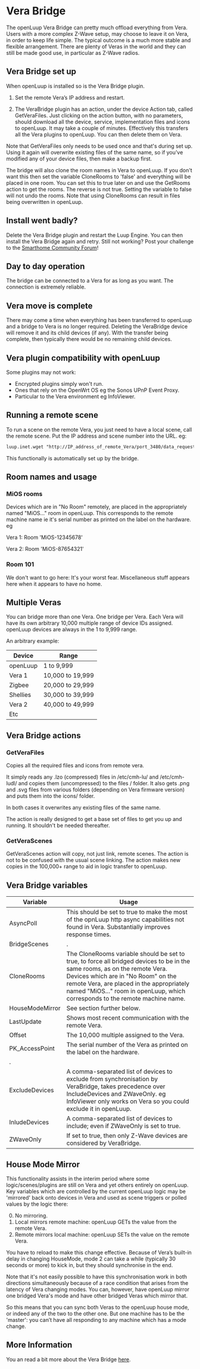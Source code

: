 # Vera Bridge
The openLuup Vera Bridge can pretty much offload everything from Vera. Users with a more complex Z-Wave setup, may choose to leave it on Vera, in order to keep life simple. The typical outcome is a much more stable and flexible arrangement. There are plenty of Veras in the world and they can still be made good use, in particular as Z-Wave radios.


## Vera Bridge set up
When openLuup is installed so is the Vera Bridge plugin.

1. Set the remote Vera’s IP address and restart.

2. The VeraBridge plugin has an action, under the device Action tab, called GetVeraFiles. Just clicking on the action button, with no parameters, should download all the device, service, implementation files and icons to openLuup. It may take a couple of minutes. Effectively this transfers all the Vera plugins to openLuup. You can then delete them on Vera.

Note that GetVeraFiles only needs to be used once and that's during set up. Using it again will overwrite existing files of the same name, so if you’ve modified any of your device files, then make a backup first.

The bridge will also clone the room names in Vera to openLuup. If you don't want this then set the variable CloneRooms to 'false' and everything will be placed in one room. You can set this to true later on and use the GetRooms action to get the rooms. The reverse is not true. Setting the variable to false will not undo the rooms. Note that using CloneRooms can result in files being overwritten in openLuup.

## Install went badly?
Delete the Vera Bridge plugin and restart the Luup Engine. You can then install the Vera Bridge again and retry. Still not working? Post your challenge to the [Smarthome Community Forum](https://smarthome.community/)!

## Day to day operation
The bridge can be connected to a Vera for as long as you want. The connection is extremely reliable.

## Vera move is complete
There may come a time when everything has been transferred to openLuup and a bridge to Vera is no longer required. Deleting the VeraBridge device will remove it and its child devices (if any). With the transfer being complete, then typically there would be no remaining child devices.

## Vera plugin compatibility with openLuup
Some plugins may not work:

- Encrypted plugins simply won't run.
- Ones that rely on the OpenWrt OS eg the Sonos UPnP Event Proxy.
- Particular to the Vera environment eg InfoViewer.

## Running a remote scene
To run a scene on the remote Vera, you just need to have a local scene, call the remote scene. Put the IP address and scene number into the URL. eg:

```HTML
luup.inet.wget "http://IP_address_of_remote_Vera/port_3480/data_request?id=action&serviceId=urn:micasaverde-com:serviceId:HomeAutomationGateway1&action=RunScene&SceneNum=8"
```

This functionally is automatically set up by the bridge.

## Room names and usage

### MiOS rooms
Devices which are in "No Room" remotely, are placed in the appropriately named "MiOS…" room in openLuup. This corresponds to the remote machine name ie it's serial number as printed on the label on the hardware. eg

Vera 1:  Room 'MiOS-12345678'

Vera 2:  Room 'MiOS-87654321'

### Room 101
We don't want to go here: It's your worst fear. Miscellaneous stuff appears here when it appears to have no home.

## Multiple Veras
You can bridge more than one Vera. One bridge per Vera. Each Vera will have its own arbitrary 10,000 multiple range of device IDs assigned. openLuup devices are always in the 1 to 9,999 range.

An arbitrary example:

|Device|Range|
|---|---|
|openLuup|1 to 9,999|
|Vera 1| 10,000 to 19,999|
|Zigbee|20,000 to 29,999|
|Shellies|30,000 to 39,999|
|Vera 2|40,000 to 49,999|
|Etc||

## Vera Bridge actions

### GetVeraFiles
Copies all the required files and icons from remote vera.

It simply reads any .lzo (compressed) files in /etc/cmh-lu/ and /etc/cmh-ludl/ and copies them (uncompressed) to the files / folder. It also gets .png and .svg files from various folders (depending on Vera firmware version) and puts them into the icons/ folder.

In both cases it overwrites any existing files of the same name.

The action is really designed to get a base set of files to get you up and running. It shouldn't be needed thereafter.

### GetVeraScenes
GetVeraScenes action will copy, not just link, remote scenes. The action is not to be confused with the usual scene linking. The action makes new copies in the 100,000+ range to aid in logic transfer to openLuup.

## Vera Bridge variables
|Variable|Usage|
|---|---|
|AsyncPoll|This should be set to true to make the most of the opnLuup http async capabilities not found in Vera. Substantially improves response times.|
|BridgeScenes|.|
|CloneRooms|The CloneRooms variable should be set to true, to force all bridged devices to be in the same rooms, as on the remote Vera. Devices which are in "No Room" on the remote Vera, are placed in the appropriately named "MiOS..." room in openLuup, which corresponds to the remote machine name.|
|HouseModeMirror|See section further below.|
|LastUpdate|Shows most recent communication with the remote Vera.|
|Offset|The 10,000 multiple assigned to the Vera.|
|PK_AccessPoint|The serial number of the Vera as printed on the label on the hardware.|
|.||
|ExcludeDevices|A comma-separated list of devices to exclude from synchronisation by VeraBridge, takes precedence over IncludeDevices and ZWaveOnly. eg InfoViewer only works on Vera so you could exclude it in openLuup.|
|InludeDevices|A comma-separated list of devices to include; even if ZWaveOnly is set to true.|
|ZWaveOnly|If set to true, then only Z-Wave devices are considered by VeraBridge.|

## House Mode Mirror
This functionality assists in the interim period where some logic/scenes/plugins are still on Vera and yet others entirely on openLuup. Key variables which are controlled by the current openLuup logic may be 'mirrored' back onto devices in Vera and used as scene triggers or polled values by the logic there:

0. No mirroring.
1. Local mirrors remote machine: openLuup GETs the value from the remote Vera.
2. Remote mirrors local machine: openLuup SETs the value on the remote Vera.

You have to reload to make this change effective. Because of Vera’s built-in delay in changing HouseMode, mode 2 can take a while (typically 30 seconds or more) to kick in, but they should synchronise in the end.

Note that it's not easily possible to have this synchronisation work in both directions simultaneously because of a race condition that arises from the latency of Vera changing modes. You can, however, have openLuup mirror one bridged Vera's mode and have other bridged Veras which mirror that.

So this means that you can sync both Veras to the openLuup house mode, or indeed any of the two to the other one. But one machine has to be the 'master': you can’t have all responding to any machine which has a mode change.

## More Information
You an read a bit more about the Vera Bridge [here](openluup?id=more-about-verabridge).
